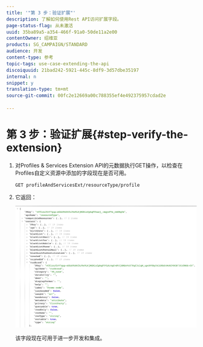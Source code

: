 ```yaml
---
title: '"第 3 步：验证扩展"'
description: 了解如何使用Rest API访问扩展字段。
page-status-flag: 从未激活
uuid: 35ba89a5-a354-466f-91a0-50de11a2e00
contentOwner: 绍维亚
products: SG_CAMPAIGN/STANDARD
audience: 开发
content-type: 参考
topic-tags: use-case-extending-the-api
discoiquuid: 21bad242-5921-445c-8df9-3d57dbe35197
internal: n
snippet: y
translation-type: tm+mt
source-git-commit: 00fc2e12669a00c788355ef4e492375957cdad2e

---
```



# 第 3 步：验证扩展{#step-verify-the-extension}

1. 对Profiles &amp; Services Extension API的元数据执行GET操作，以检查在Profiles自定义资源中添加的字段现在是否可用。

   ```
   GET profileAndServicesExt/resourceType/profile
   ```

1. 它返回：

   ![](assets/extendpandsapiview.png)

   该字段现在可用于进一步开发和集成。

